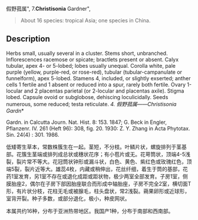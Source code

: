 假野菰属",
7.**Christisonia** Gardner",

> About 16 species: tropical Asia; one species in China.

## Description
Herbs small, usually several in a cluster. Stems short, unbranched. Inflorescences racemose or spicate; bractlets present or absent. Calyx tubular, apex 4- or 5-lobed; lobes usually unequal. Corolla white, pale purple (yellow, purple-red, or rose-red), tubular (tubular-campanulate or funnelform), apex 5-lobed. Stamens 4, included, or slightly exserted; anther cells 1 fertile and 1 absent or reduced into a spur, rarely both fertile. Ovary 1-locular and 2 placentas parietal (or 2-locular and placentas axile). Stigma lobed. Capsule ovoid or subglobose, dehiscing loculicidally. Seeds numerous, some reduced; testa reticulate.
**4. 假野菰属*——Christisonia Gardn**

Gardn. in Calcutta Journ. Nat. Hist. 8: 153. 1847; G. Beck in Engler, Pflanzenr. IV. 261 (Heft 96): 308, fig. 20. 1930: Z. Y. Zhang in Acta Phytotax. Sin. 24(4) : 301. 1986.

低矮寄生草本，常数株簇生在一起。茎短，不分枝。叶鳞片状，螺旋排列于茎基部。花簇生茎端或排列成总状或穗状花序；有小苞片或无。花萼筒状，顶端4-5浅裂，裂片常不等大。花冠筒状钟形或漏斗状，白色、黄色、紫红色或玫瑰红色，顶端5裂，裂片近等大。雄蕊4枚，内藏或稍伸出，花丝纤细，着生于筒的基部，花药1室发育，另1室不存在或退化成距或距状物，极少两室全部发育。子房1室，侧膜胎座2，偶尔在子房下部因胎座联合而形成中轴胎座，子房不完全2室，横切面T形，有片状分枝，花柱无毛或被腺毛，柱头盘状，常2浅裂。蒴果卵形或近球形，室背开裂。种子多数，或部分退化，极小，种皮网状。

本属共约16种，分布于亚洲热带地区。我国产1种，分布于南部和西南部。
